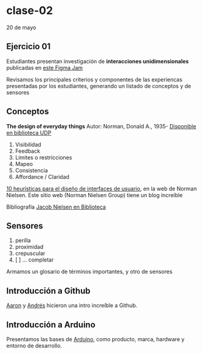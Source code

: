 # clase-02

20 de mayo

## Ejercicio 01

Estudiantes presentan investigación de __interacciones unidimensionales__ publicadas en [este Figma Jam](https://www.figma.com/board/5KIemd8KjIroqXSkUQ52Pb/interfaces-cotidianas?node-id=0-1&t=Pa5XzLmbvUNAzCpn-1)

Revisamos los principales criterios y componentes de las experiencas presentadas por los estudiantes, generando un listado de conceptos y de sensores

## Conceptos

__The design of everyday things__
Autor: Norman, Donald A., 1935-
[Disponible en biblioteca UDP](http://sibudp.udp.cl/ipac20/ipac.jsp?session=17C42465206AH.6540&profile=exter&source=~!biblioteca&view=subscriptionsummary&uri=full=3100001~!140403~!5&ri=3&aspect=basic_search&menu=search&ipp=20&spp=20&staffonly=&term=Norman,+Donald+A.,+1935-&index=AUTHOR&uindex=&aspect=basic_search&menu=search&ri=3)

1. Visibilidad
2. Feedback
3. Límites o restricciones
4. Mapeo
5. Consistencia
6. Affordance / Claridad

[10 heurísticas para el diseño de interfaces de usuario](https://www.nngroup.com/articles/ten-usability-heuristics/), en la web de Norman Nielsen. Este sitio web (Norman Nielsen Group) tiene un blog increíble

Bibliografía [Jacob Nielsen en Biblioteca](http://sibudp.udp.cl/ipac20/ipac.jsp?session=17C42465206AH.6540&profile=exter&uri=link=3100006~!66767~!3100001~!3100002&aspect=basic_search&menu=search&ri=7&source=~!biblioteca&term=Nielsen%2C+Jacob&index=AUTHOR)

## Sensores

1. perilla
1. proximidad
1. crepuscular
1. [ ] ... completar

Armamos un glosario de términos importantes, y otro de sensores

## Introducción a Github

[Aaron](https://github.com/disenoUDP/dis8637-2024-2/commits?author=montoyamoraga) y [Andrés](https://github.com/disenoUDP/dis8637-2024-2/commits?author=AndresMartinM) hicieron una intro increíble a Github.

## Introducción a Arduino

Presentamos las bases de [Arduino](https://www.arduino.cc), como producto, marca, hardware y entorno de desarrollo.
